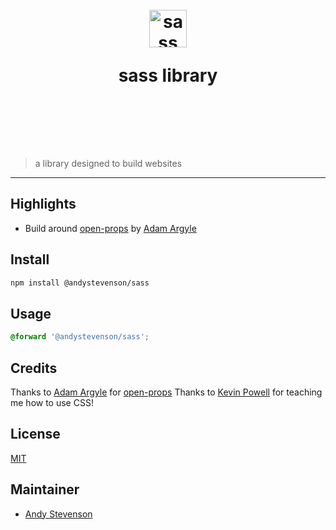 <h1 align="center">
	<br>
	<img width="60" src="https://sass-lang.com/assets/img/logos/logo-b6e1ef6e.svg" alt="sass">
  <p>sass library </p>
  <span>
	<br>
	<br>
</h1>

> a library designed to build websites

---

## Highlights

- Build around [open-props](https://open-props.style/) by [Adam Argyle](https://github.com/argyleink)

## Install

```sh
npm install @andystevenson/sass
```

## Usage

```css
@forward '@andystevenson/sass';
```

## Credits

Thanks to [Adam Argyle](https://github.com/argyleink) for [open-props](https://open-props.style/)
Thanks to [Kevin Powell](https://kevinpowell.co) for teaching me how to use CSS!

## License

[MIT](LICENSE.md)

## Maintainer

- [Andy Stevenson](https://github.com/andystevenson)
